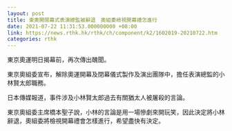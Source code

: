 ```yaml
---
layout: post
title: 東奧開閉幕式表演總監被辭退　奧組委檢視開幕禮怎進行
date: 2021-07-22 11:31:53.000000000 +08:00
link: https://news.rthk.hk/rthk/ch/component/k2/1602019-20210722.htm
categories: rthk
---
```


東京奧運明日揭幕前，再次傳出醜聞。

東京奧組委宣布，解除奧運開幕及閉幕儀式製作及演出團隊中，擔任表演總監的小林賢太郎職務。

日本傳媒報道，事件涉及小林賢太郎過去有關猶太人被屠殺的言論。

東京奧組委主席橋本聖子說，小林的言論是用一場慘劇來開玩笑，因此決定將小林辭退，奧組委將檢視開幕禮會怎樣進行，希望盡快有決定。
